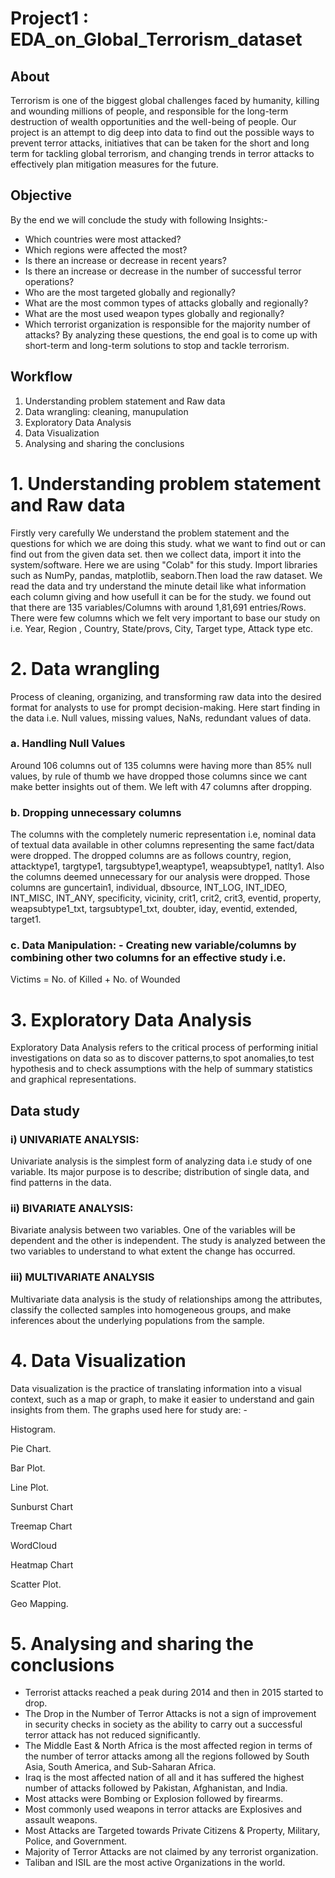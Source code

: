 # Project1 :  EDA_on_Global_Terrorism_dataset

## About

Terrorism is one of the biggest global challenges faced by humanity, killing and wounding millions of people, and responsible for the long-term destruction of wealth opportunities and the well-being of people. 
Our project is an attempt to dig deep into data to find out the possible ways to prevent terror attacks, initiatives that can be taken for the short and long term for tackling global terrorism, and changing trends in terror attacks to effectively plan mitigation measures for the future.

## Objective

By the end we will conclude the study with following Insights:-
* Which countries were most attacked?
* Which regions were affected the most?
* Is there an increase or decrease in recent years?
* Is there an increase or decrease in the number of successful terror operations?
* Who are the most targeted globally and regionally?
* What are the most common types of attacks globally and regionally?	
* What are the most used weapon types globally and regionally?
* Which terrorist organization is responsible for the majority number of attacks?
By analyzing these questions, the end goal is to come up with short-term and long-term solutions to stop and tackle terrorism.

## Workflow

1. Understanding problem statement and Raw data 
2. Data wrangling: cleaning, manupulation
3. Exploratory Data Analysis
4. Data Visualization
5. Analysing and sharing the conclusions

# 1. Understanding problem statement and Raw data

Firstly very carefully We understand the problem statement and the questions for which we are doing this study. what we want to find out or can find out from the given data set. then we collect data, import it into the system/software. Here we are using "Colab" for this study. Import libraries such as NumPy, pandas, matplotlib, seaborn.Then load the raw dataset. We read the data and try understand the minute detail like what information each column giving and how usefull it can be for the study. we found out that there are 135 variables/Columns with around 1,81,691 entries/Rows. There were few columns which we felt very important to base our study on i.e. Year, Region , Country, State/provs, City, Target type, Attack type etc. 


# 2. Data wrangling

Process of cleaning, organizing, and transforming raw data into the desired format for analysts to use for prompt decision-making.
Here start finding in the data i.e. Null values, missing values, NaNs, redundant values of data.

###  a. Handling Null Values
Around 106 columns out of 135 columns were having more than 85% null values, by rule of thumb we have dropped those columns since we cant make better insights out of them. We left with 47 columns after dropping.
 
###  b. Dropping unnecessary columns
The columns with the completely numeric representation i.e, nominal data of textual data available in other columns representing the same fact/data were dropped. The dropped columns are as follows country, region, attacktype1, targtype1, targsubtype1,weaptype1, weapsubtype1, natlty1. 
Also the columns deemed unnecessary for our analysis were dropped. Those columns are guncertain1, individual, dbsource, INT_LOG, INT_IDEO, INT_MISC, INT_ANY, specificity, vicinity, crit1, crit2, crit3, eventid, property, weapsubtype1_txt, targsubtype1_txt,  doubter, iday, eventid, extended, target1.

###  c. Data Manipulation: - Creating new variable/columns by combining other two columns for an effective study i.e.

Victims = No. of Killed + No. of Wounded

# 3. Exploratory Data Analysis

Exploratory Data Analysis refers to the critical process of performing initial investigations on data so as to discover patterns,to spot anomalies,to test hypothesis and to check assumptions with the help of summary statistics and graphical representations.

## Data study

### i) UNIVARIATE ANALYSIS: 
Univariate analysis is the simplest form of analyzing data i.e study of one variable. Its major purpose is to describe; distribution of single data, and find patterns in the data.

### ii) BIVARIATE ANALYSIS:
Bivariate analysis between two variables. One of the variables will be dependent and the other is independent. The study is analyzed between the two variables to understand to what extent the change has occurred.

### iii) MULTIVARIATE ANALYSIS
Multivariate data analysis is the study of relationships among the attributes, classify the collected samples into homogeneous groups, and make inferences about the underlying populations from the sample.


# 4. Data Visualization

Data visualization is the practice of translating information into a visual context, such as a map or graph, to make it easier to understand and gain insights from them. 
The graphs used here for study are: -

Histogram.

Pie Chart.

Bar Plot.

Line Plot.

Sunburst Chart

Treemap Chart

WordCloud

Heatmap Chart

Scatter Plot.

Geo Mapping.

# 5. Analysing and sharing the conclusions

* Terrorist attacks reached a peak during 2014 and then in 2015 started to drop. 
* The Drop in the Number of Terror Attacks is not a sign of improvement in security checks in society as the ability to carry out a successful terror attack has not reduced significantly.
* The Middle East & North Africa is the most affected region in terms of the number of terror attacks among all the regions followed by South Asia, South America, and Sub-Saharan Africa.
* Iraq is the most affected nation of all and it has suffered the highest number of attacks followed by Pakistan, Afghanistan, and India.
* Most attacks were Bombing or Explosion followed by firearms.
* Most commonly used weapons in terror attacks are Explosives and assault weapons.
* Most Attacks are Targeted towards Private Citizens & Property, Military, Police, and Government.
* Majority of Terror Attacks are not claimed by any terrorist organization.
* Taliban and ISIL are the most active Organizations in the world.
